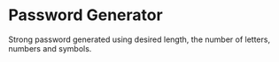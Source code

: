 # Password Generator

Strong password generated using desired length, the number of letters, numbers and symbols.